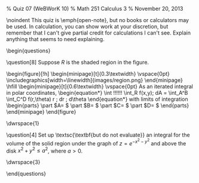 % Quiz 07 (WeBWorK 10)
% Math 251 Calculus 3
% November 20, 2013 

\noindent
This quiz is \emph{open-note}, but no books or calculators may be used. In calculation, you can show work at your discretion, but remember that I can't give partial credit for calculations I can't see. Explain anything that seems to need explaining.

\begin{questions} 

\question[8] Suppose $R$ is the shaded region in the figure. 

\begin{figure}[!h]
    \begin{minipage}[t]{0.3\textwidth}
        \vspace{0pt}
        \includegraphics[width=\linewidth]{images/region.png}
    \end{minipage} \hfill
    \begin{minipage}[t]{0.6\textwidth}
        \vspace{0pt}
        As an iterated integral in polar coordinates,
        \begin{equation*}
            \int \!\!\!\!\!\! \int_R f(x,y)\; dA = \int_A^B \int_C^D f(r,\theta) r \; dr \; d\theta
        \end{equation*}
        with limits of integration
        \begin{parts}
            \part $A= $
            \part $B= $
            \part $C= $
            \part $D= $
        \end{parts}
    \end{minipage} 
\end{figure}

\dwrspace{1}

\question[4] Set up \textsc{\textbf{but do not evaluate}} an integral for the volume of the solid region under the graph of $z = e^{-x^2-y^2}$ and above the disk $x^2+y^2 \leq a^2$, where $a > 0$.

\dwrspace{3}

\end{questions}